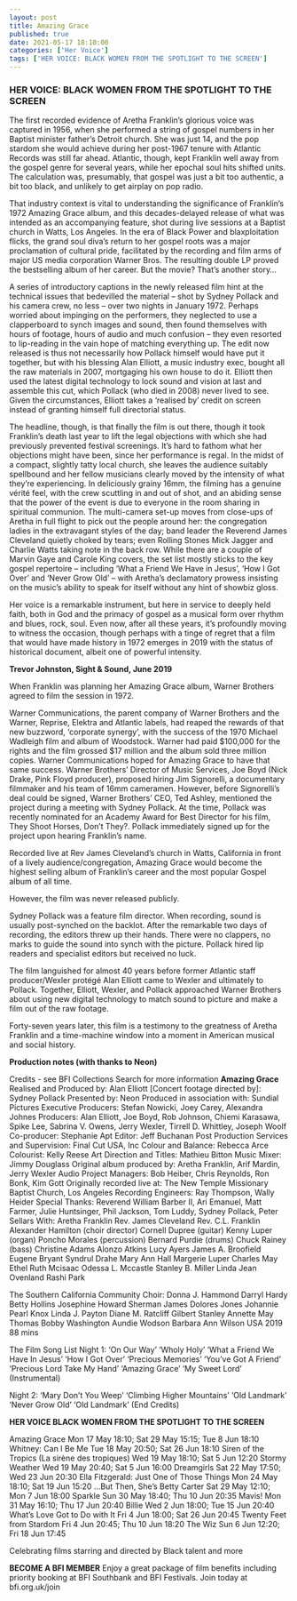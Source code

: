 ```yaml
---
layout: post
title: Amazing Grace
published: true
date: 2021-05-17 18:10:00
categories: ['Her Voice']
tags: ['HER VOICE: BLACK WOMEN FROM THE SPOTLIGHT TO THE SCREEN']
---
```

### HER VOICE: BLACK WOMEN FROM THE SPOTLIGHT TO THE SCREEN 

The first recorded evidence of Aretha Franklin’s glorious voice was captured in 1956, when she performed a string of gospel numbers in her Baptist minister father’s Detroit church. She was just 14, and the pop stardom she would achieve during her post-1967 tenure with Atlantic Records was still far ahead. Atlantic, though, kept Franklin well away from the gospel genre for several years, while her epochal soul hits shifted units. The calculation was, presumably, that gospel was just a bit too authentic, a bit too black, and unlikely to get airplay on pop radio.  

That industry context is vital to understanding the significance of Franklin’s 1972 Amazing Grace album, and this decades-delayed release of what was intended as an accompanying feature, shot during live sessions at a Baptist church in Watts, Los Angeles. In the era of Black Power and blaxploitation flicks, the grand soul diva’s return to her gospel roots was a major proclamation of cultural pride, facilitated by the recording and film arms of major US media corporation Warner Bros. The resulting double LP proved the bestselling album of her career. But the movie? That’s another story…  

A series of introductory captions in the newly released film hint at the technical issues that bedevilled the material – shot by Sydney Pollack and his camera crew, no less – over two nights in January 1972. Perhaps worried about impinging on the performers, they neglected to use a clapperboard to synch images and sound, then found themselves with hours of footage, hours of audio and much confusion – they even resorted to lip-reading in the vain hope of matching everything up. The edit now released is thus not necessarily how Pollack himself would have put it together, but with his blessing Alan Elliott, a music industry exec, bought all the raw materials in 2007, mortgaging his own house to do it. Elliott then used the latest digital technology to lock sound and vision at last and assemble this cut, which Pollack (who died in 2008) never lived to see. Given the circumstances, Elliott takes a ‘realised by’ credit on screen instead of granting himself full directorial status.  

The headline, though, is that finally the film is out there, though it took Franklin’s death last year to lift the legal objections with which she had previously prevented festival screenings. It’s hard to fathom what her objections might have been, since her performance is regal. In the midst of a compact, slightly tatty local church, she leaves the audience suitably spellbound and her fellow musicians clearly moved by the intensity of what they’re experiencing. In deliciously grainy 16mm, the filming has a genuine vérité feel, with the crew scuttling in and out of shot, and an abiding sense that the power of the event is due to everyone in the room sharing in spiritual communion. The multi-camera set-up moves from close-ups of Aretha in full flight to pick out the people around her: the congregation ladies in the extravagant styles of the day; band leader the Reverend James Cleveland quietly choked by tears; even Rolling Stones Mick Jagger and Charlie Watts taking note in the back row. While there are a couple of Marvin Gaye and Carole King covers, the set list mostly sticks to the key gospel repertoire – including ‘What a Friend We Have in Jesus’, ‘How I Got Over’ and ‘Never Grow Old’ – with Aretha’s declamatory prowess insisting on the music’s ability to speak for itself without any hint of showbiz gloss.  

Her voice is a remarkable instrument, but here in service to deeply held faith, both in God and the primacy of gospel as a musical form over rhythm and blues, rock, soul. Even now, after all these years, it’s profoundly moving to witness the occasion, though perhaps with a tinge of regret that a film that would have made history in 1972 emerges in 2019 with the status of historical document, albeit one of powerful intensity.  

**Trevor Johnston, Sight & Sound, June 2019**  

When Franklin was planning her Amazing Grace album, Warner Brothers agreed to film the session in 1972.  

Warner Communications, the parent company of Warner Brothers and the Warner, Reprise, Elektra and Atlantic labels, had reaped the rewards of that new buzzword, ‘corporate synergy’, with the success of the 1970 Michael Wadleigh film and album of Woodstock. Warner had paid $100,000 for the rights and the film grossed $17 million and the album sold three million copies. Warner Communications hoped for Amazing Grace to have that same success.
Warner Brothers’ Director of Music Services, Joe Boyd (Nick Drake, Pink Floyd producer), proposed hiring Jim Signorelli, a documentary filmmaker and his team of 16mm cameramen. However, before Signorelli’s deal could be signed, Warner Brothers’ CEO, Ted Ashley, mentioned the project during a meeting with Sydney Pollack. At the time, Pollack was recently nominated for an Academy Award for Best Director for his film, They Shoot Horses, Don’t They?. Pollack immediately signed up for the project upon hearing Franklin’s name.  

Recorded live at Rev James Cleveland’s church in Watts, California in front of a lively audience/congregation, Amazing Grace would become the highest selling album of Franklin’s career and the most popular Gospel album of all time.  

However, the film was never released publicly.  

Sydney Pollack was a feature film director. When recording, sound is usually post-synched on the backlot. After the remarkable two days of recording, the editors threw up their hands. There were no clappers, no marks to guide the sound into synch with the picture. Pollack hired lip readers and specialist editors but received no luck.  

The film languished for almost 40 years before former Atlantic staff producer/Wexler protégé Alan Elliott came to Wexler and ultimately to Pollack. Together, Elliott, Wexler, and Pollack approached Warner Brothers about using new digital technology to match sound to picture and make a film out of the raw footage.  

Forty-seven years later, this film is a testimony to the greatness of Aretha Franklin and a time-machine window into a moment in American musical and social history.  

**Production notes (with thanks to Neon)**

Credits - see BFI Collections Search for more information
**Amazing Grace**
Realised and Produced by: Alan Elliott
[Concert footage directed by]: Sydney Pollack
Presented by: Neon
Produced in association with: Sundial Pictures
Executive Producers: Stefan Nowicki, Joey Carey, Alexandra Johnes
Producers: Alan Elliott, Joe Boyd, Rob Johnson,
Chiemi Karasawa, Spike Lee, Sabrina V. Owens, Jerry Wexler, Tirrell D. Whittley, Joseph Woolf
Co-producer: Stephanie Apt
Editor: Jeff Buchanan
Post Production Services and Supervision:
Final Cut USA, Inc
Colour and Balance: Rebecca Arce
Colourist: Kelly Reese
Art Direction and Titles: Mathieu Bitton
Music Mixer: Jimmy Douglass
Original album produced by: Aretha Franklin,
Arif Mardin, Jerry Wexler
Audio Project Managers: Bob Heiber, 
Chris Reynolds, Ron Bonk, Kim Gott
Originally recorded live at: The New Temple Missionary Baptist Church, Los Angeles
Recording Engineers: Ray Thompson, Wally Heider
Special Thanks: Reverend William Barber II, 
Ari Emanuel, Matt Farmer, Julie Huntsinger, 
Phil Jackson, Tom Luddy, Sydney Pollack, 
Peter Sellars
With:
Aretha Franklin
Rev. James Cleveland
Rev. C.L. Franklin
Alexander Hamilton (choir director)
Cornell Dupree (guitar)
Kenny Luper (organ)
Poncho Morales (percussion)
Bernard Purdie (drums)
Chuck Rainey (bass)
Christine Adams
Alonzo Atkins
Lucy Ayers
James A. Broofield
Eugene Bryant
Syndrul Drahe
Mary Ann Hall
Margerie Luper
Charles May
Ethel Ruth Mcisaac
Odessa L. Mccastle
Stanley B. Miller
Linda Jean Ovenland
Rashi Park	

The Southern California Community Choir:
Donna J. Hammond
Darryl Hardy
Betty Hollins
Josephine Howard
Sherman James
Dolores Jones
Johannie Pearl Knox
Linda J. Payton
Diane M. Ratcliff
Gilbert Stanley
Annette May Thomas
Bobby Washington
Aundie Wodson
Barbara Ann Wilson
USA 2019
88 mins

The Film Song List
Night 1:
‘On Our Way’
‘Wholy Holy’
‘What a Friend We Have In Jesus’
‘How I Got Over’
‘Precious Memories’
‘You’ve Got A Friend’
‘Precious Lord Take My Hand’
‘Amazing Grace’
‘My Sweet Lord’ (Instrumental)

Night 2:
‘Mary Don’t You Weep’
‘Climbing Higher Mountains’
‘Old Landmark’
‘Never Grow Old’
‘Old Landmark’ (End Credits)

**HER VOICE  BLACK WOMEN FROM THE SPOTLIGHT TO THE SCREEN**

Amazing Grace 
Mon 17 May 18:10; Sat 29 May 15:15; 
Tue 8 Jun 18:10
Whitney: Can I Be Me
Tue 18 May 20:50; Sat 26 Jun 18:10
Siren of the Tropics (La sirène des tropiques)
Wed 19 May 18:10; Sat 5 Jun 12:20
Stormy Weather
Wed 19 May 20:40; Sat 5 Jun 16:00
Dreamgirls
Sat 22 May 17:50; Wed 23 Jun 20:30
Ella Fitzgerald: Just One of Those Things
Mon 24 May 18:10; Sat 19 Jun 15:20
…But Then, She’s Betty Carter
Sat 29 May 12:10; Mon 7 Jun 18:00
Sparkle
Sun 30 May 18:40; Thu 10 Jun 20:35
Mavis!
Mon 31 May 16:10; Thu 17 Jun 20:40
Billie
Wed 2 Jun 18:00; Tue 15 Jun 20:40
What’s Love Got to Do with It
Fri 4 Jun 18:00; Sat 26 Jun 20:45
Twenty Feet from Stardom
Fri 4 Jun 20:45; Thu 10 Jun 18:20
The Wiz
Sun 6 Jun 12:20; Fri 18 Jun 17:45

Celebrating films starring and directed by 
Black talent and more

**BECOME A BFI MEMBER** 
Enjoy a great package of film benefits 
including priority booking at BFI Southbank 
and BFI Festivals. Join today at bfi.org.uk/join
